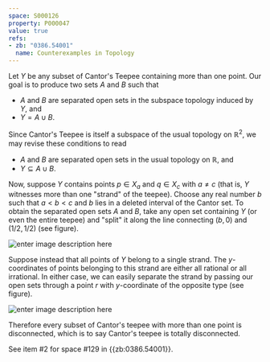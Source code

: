 ```yaml
---
space: S000126
property: P000047
value: true
refs:
- zb: "0386.54001"
  name: Counterexamples in Topology
---
```


Let $Y$ be any subset of Cantor's Teepee containing more than one point. Our goal is to produce two sets $A$ and $B$ such that

*  $A$ and $B$ are separated open sets in the subspace topology induced by $Y$, and
*  $Y = A \cup B$.

Since Cantor's Teepee is itself a subspace of the usual topology on $\mathbb{R}^2$, we may revise these conditions to read

*  $A$ and $B$ are separated open sets in the usual topology on $\mathbb{R}$, and
*  $Y \subseteq A \cup B$.

Now, suppose $Y$ contains points $p \in X_a$ and $q \in X_c$ with $a \neq c$ (that is, $Y$ witnesses more than one "strand" of the teepee). Choose any real number $b$ such that $a < b < c$ and $b$ lies in a deleted interval of the Cantor set. To obtain the separated open sets $A$ and $B$, take any open set containing $Y$ (or even the entire teepee) and "split" it along the line connecting $(b,0)$ and $(1/2,1/2)$ (see figure).

![enter image description here](http://i.stack.imgur.com/S2yxj.png)

Suppose instead that all points of $Y$ belong to a single strand. The $y$-coordinates of points belonging to this strand are either all rational or all irrational. In either case, we can easily separate the strand by passing our open sets through a point $r$ with $y$-coordinate of the opposite type (see figure).

![enter image description here](http://i.stack.imgur.com/qF3Lx.png)

Therefore every subset of Cantor's teepee with more than one point is disconnected, which is to say Cantor's teepee is totally disconnected.

See item #2 for space #129 in {{zb:0386.54001}}.
